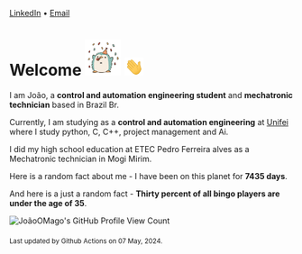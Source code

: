 [LinkedIn](https://www.linkedin.com/in/joão-pedro-gozzoli-b95641301/) &bull;
[Email](joaopedrogozzoli@gmail.com)

# Welcome <img src="happy.gif" height="64px" /> <img src="wave.gif" height="32px" />

I am João, a  **control and automation engineering student** and **mechatronic technician** based in Brazil Br.

Currently, I am studying as a **control and automation engineering** at [Unifei](https://unifei.edu.br) where I study python, C, C++, project management and Ai.

I did my high school education at ETEC Pedro Ferreira alves as a Mechatronic technician in Mogi Mirim.

Here is a random fact about me - I have been on this planet for **7435 days**.

And here is a just a random fact -  **Thirty percent of all bingo players are under the age of 35**.

![JoãoOMago's GitHub Profile View Count](https://komarev.com/ghpvc/?username=JoaoOMago)

<sub>Last updated by Github Actions on 07 May, 2024.</sub>
